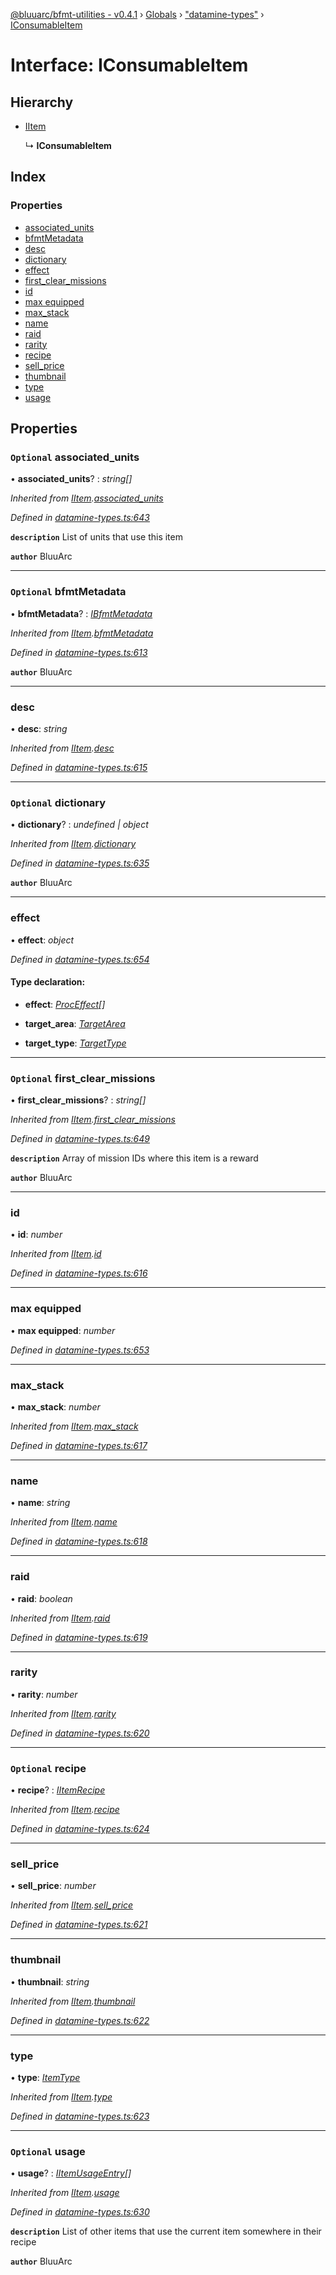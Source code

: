 [@bluuarc/bfmt-utilities - v0.4.1](../README.md) › [Globals](../globals.md) › ["datamine-types"](../modules/_datamine_types_.md) › [IConsumableItem](_datamine_types_.iconsumableitem.md)

# Interface: IConsumableItem

## Hierarchy

* [IItem](_datamine_types_.iitem.md)

  ↳ **IConsumableItem**

## Index

### Properties

* [associated_units](_datamine_types_.iconsumableitem.md#optional-associated_units)
* [bfmtMetadata](_datamine_types_.iconsumableitem.md#optional-bfmtmetadata)
* [desc](_datamine_types_.iconsumableitem.md#desc)
* [dictionary](_datamine_types_.iconsumableitem.md#optional-dictionary)
* [effect](_datamine_types_.iconsumableitem.md#effect)
* [first_clear_missions](_datamine_types_.iconsumableitem.md#optional-first_clear_missions)
* [id](_datamine_types_.iconsumableitem.md#id)
* [max equipped](_datamine_types_.iconsumableitem.md#max-equipped)
* [max_stack](_datamine_types_.iconsumableitem.md#max_stack)
* [name](_datamine_types_.iconsumableitem.md#name)
* [raid](_datamine_types_.iconsumableitem.md#raid)
* [rarity](_datamine_types_.iconsumableitem.md#rarity)
* [recipe](_datamine_types_.iconsumableitem.md#optional-recipe)
* [sell_price](_datamine_types_.iconsumableitem.md#sell_price)
* [thumbnail](_datamine_types_.iconsumableitem.md#thumbnail)
* [type](_datamine_types_.iconsumableitem.md#type)
* [usage](_datamine_types_.iconsumableitem.md#optional-usage)

## Properties

### `Optional` associated_units

• **associated_units**? : *string[]*

*Inherited from [IItem](_datamine_types_.iitem.md).[associated_units](_datamine_types_.iitem.md#optional-associated_units)*

*Defined in [datamine-types.ts:643](https://github.com/BluuArc/bfmt-utilities/blob/master/src/datamine-types.ts#L643)*

**`description`** List of units that use this item

**`author`** BluuArc

___

### `Optional` bfmtMetadata

• **bfmtMetadata**? : *[IBfmtMetadata](_datamine_types_.ibfmtmetadata.md)*

*Inherited from [IItem](_datamine_types_.iitem.md).[bfmtMetadata](_datamine_types_.iitem.md#optional-bfmtmetadata)*

*Defined in [datamine-types.ts:613](https://github.com/BluuArc/bfmt-utilities/blob/master/src/datamine-types.ts#L613)*

**`author`** BluuArc

___

###  desc

• **desc**: *string*

*Inherited from [IItem](_datamine_types_.iitem.md).[desc](_datamine_types_.iitem.md#desc)*

*Defined in [datamine-types.ts:615](https://github.com/BluuArc/bfmt-utilities/blob/master/src/datamine-types.ts#L615)*

___

### `Optional` dictionary

• **dictionary**? : *undefined | object*

*Inherited from [IItem](_datamine_types_.iitem.md).[dictionary](_datamine_types_.iitem.md#optional-dictionary)*

*Defined in [datamine-types.ts:635](https://github.com/BluuArc/bfmt-utilities/blob/master/src/datamine-types.ts#L635)*

**`author`** BluuArc

___

###  effect

• **effect**: *object*

*Defined in [datamine-types.ts:654](https://github.com/BluuArc/bfmt-utilities/blob/master/src/datamine-types.ts#L654)*

#### Type declaration:

* **effect**: *[ProcEffect](../modules/_datamine_types_.md#proceffect)[]*

* **target_area**: *[TargetArea](../enums/_datamine_types_.targetarea.md)*

* **target_type**: *[TargetType](../enums/_datamine_types_.targettype.md)*

___

### `Optional` first_clear_missions

• **first_clear_missions**? : *string[]*

*Inherited from [IItem](_datamine_types_.iitem.md).[first_clear_missions](_datamine_types_.iitem.md#optional-first_clear_missions)*

*Defined in [datamine-types.ts:649](https://github.com/BluuArc/bfmt-utilities/blob/master/src/datamine-types.ts#L649)*

**`description`** Array of mission IDs where this item is a reward

**`author`** BluuArc

___

###  id

• **id**: *number*

*Inherited from [IItem](_datamine_types_.iitem.md).[id](_datamine_types_.iitem.md#id)*

*Defined in [datamine-types.ts:616](https://github.com/BluuArc/bfmt-utilities/blob/master/src/datamine-types.ts#L616)*

___

###  max equipped

• **max equipped**: *number*

*Defined in [datamine-types.ts:653](https://github.com/BluuArc/bfmt-utilities/blob/master/src/datamine-types.ts#L653)*

___

###  max_stack

• **max_stack**: *number*

*Inherited from [IItem](_datamine_types_.iitem.md).[max_stack](_datamine_types_.iitem.md#max_stack)*

*Defined in [datamine-types.ts:617](https://github.com/BluuArc/bfmt-utilities/blob/master/src/datamine-types.ts#L617)*

___

###  name

• **name**: *string*

*Inherited from [IItem](_datamine_types_.iitem.md).[name](_datamine_types_.iitem.md#name)*

*Defined in [datamine-types.ts:618](https://github.com/BluuArc/bfmt-utilities/blob/master/src/datamine-types.ts#L618)*

___

###  raid

• **raid**: *boolean*

*Inherited from [IItem](_datamine_types_.iitem.md).[raid](_datamine_types_.iitem.md#raid)*

*Defined in [datamine-types.ts:619](https://github.com/BluuArc/bfmt-utilities/blob/master/src/datamine-types.ts#L619)*

___

###  rarity

• **rarity**: *number*

*Inherited from [IItem](_datamine_types_.iitem.md).[rarity](_datamine_types_.iitem.md#rarity)*

*Defined in [datamine-types.ts:620](https://github.com/BluuArc/bfmt-utilities/blob/master/src/datamine-types.ts#L620)*

___

### `Optional` recipe

• **recipe**? : *[IItemRecipe](_datamine_types_.iitemrecipe.md)*

*Inherited from [IItem](_datamine_types_.iitem.md).[recipe](_datamine_types_.iitem.md#optional-recipe)*

*Defined in [datamine-types.ts:624](https://github.com/BluuArc/bfmt-utilities/blob/master/src/datamine-types.ts#L624)*

___

###  sell_price

• **sell_price**: *number*

*Inherited from [IItem](_datamine_types_.iitem.md).[sell_price](_datamine_types_.iitem.md#sell_price)*

*Defined in [datamine-types.ts:621](https://github.com/BluuArc/bfmt-utilities/blob/master/src/datamine-types.ts#L621)*

___

###  thumbnail

• **thumbnail**: *string*

*Inherited from [IItem](_datamine_types_.iitem.md).[thumbnail](_datamine_types_.iitem.md#thumbnail)*

*Defined in [datamine-types.ts:622](https://github.com/BluuArc/bfmt-utilities/blob/master/src/datamine-types.ts#L622)*

___

###  type

• **type**: *[ItemType](../enums/_datamine_types_.itemtype.md)*

*Inherited from [IItem](_datamine_types_.iitem.md).[type](_datamine_types_.iitem.md#type)*

*Defined in [datamine-types.ts:623](https://github.com/BluuArc/bfmt-utilities/blob/master/src/datamine-types.ts#L623)*

___

### `Optional` usage

• **usage**? : *[IItemUsageEntry](_datamine_types_.iitemusageentry.md)[]*

*Inherited from [IItem](_datamine_types_.iitem.md).[usage](_datamine_types_.iitem.md#optional-usage)*

*Defined in [datamine-types.ts:630](https://github.com/BluuArc/bfmt-utilities/blob/master/src/datamine-types.ts#L630)*

**`description`** List of other items that use the current item somewhere in their recipe

**`author`** BluuArc
